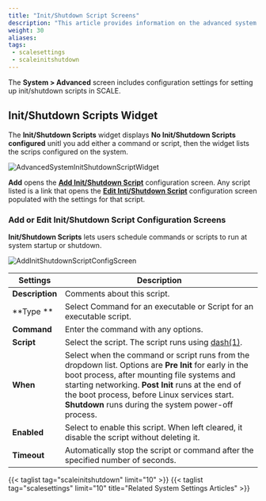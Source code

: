 ```yaml
---
title: "Init/Shutdown Script Screens"
description: "This article provides information on the advanced system setting **Init/Shutdown Script** widget and configuration screen settings."
weight: 30
aliases:
tags:
 - scalesettings
 - scaleinitshutdown
---
```



The **System > Advanced** screen includes configuration settings for setting up init/shutdown scripts in SCALE. 

## Init/Shutdown Scripts Widget
The **Init/Shutdown Scripts** widget displays **No Init/Shutdown Scripts configured** unitl you add either a command or script, then the widget lists the scrips configured on the system.

![AdvancedSystemInitShutdownScriptWidget](/images/SCALE/22.02/AdvancedSystemInitShutdownScriptWidget.png "SCALE Advanced Settings Init/Shutdown Script Widget") 

**Add** opens the **[Add Init/Shutdown Script](#add-or-edit-initshutdown-script-configuration-screens)** configuration screen.
Any script listed is a link that opens the **[Edit Inti/Shutdown Script](#add-or-edit-initshutdown-script-configuration-screens)** configuration screen populated with the settings for that script.

### Add or Edit Init/Shutdown Script Configuration Screens
**Init/Shutdown Scripts** lets users schedule commands or scripts to run at system startup or shutdown. 

![AddInitShutdownScriptConfigScreen](/images/SCALE/22.02/AddInitShutdownScriptConfigScreen.png "SCALE Init/Shutdown Script Settings Screen") 

| Settings | Description |
|----------|-------------|
| **Description** | Comments about this script. |
| **Type **| Select Command for an executable or Script for an executable script. |
| **Command** | Enter the command with any options. |
| **Script** | Select the script. The script runs using [dash(1)](https://manpages.debian.org/testing/dash/sh.1.en.html "dash(1) Page"). |
| **When** | Select when the command or script runs from the dropdown list. Options are **Pre Init** for early in the boot process, after mounting file systems and starting networking. **Post Init** runs at the end of the boot process, before Linux services start. **Shutdown** runs during the system power-off process. |
| **Enabled** | Select to enable this script. When left cleared, it disable the script without deleting it. |
| **Timeout** | Automatically stop the script or command after the specified number of seconds. |


{{< taglist tag="scaleinitshutdown" limit="10" >}}
{{< taglist tag="scalesettings" limit="10" title="Related System Settings Articles" >}}
